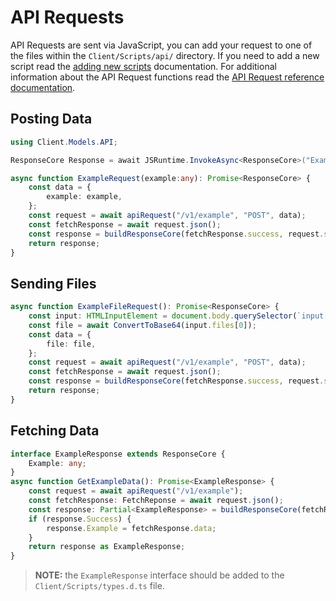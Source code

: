 # API Requests

API Requests are sent via JavaScript, you can add your request to one of the files within the `Client/Scripts/api/` directory. If you need to add a new script read the [adding new scripts](/tutorials/scripts) documentation. For additional information about the API Request functions read the [API Request reference documentation](/references/api-requests).

## Posting Data

```csharp
using Client.Models.API;

ResponseCore Response = await JSRuntime.InvokeAsync<ResponseCore>("ExampleRequest", "example data");
```

```typescript
async function ExampleRequest(example:any): Promise<ResponseCore> {
	const data = {
		example: example,
	};
	const request = await apiRequest("/v1/example", "POST", data);
	const fetchResponse = await request.json();
	const response = buildResponseCore(fetchResponse.success, request.status, fetchResponse.error);
	return response;
}
```

## Sending Files

```typescript
async function ExampleFileRequest(): Promise<ResponseCore> {
	const input: HTMLInputElement = document.body.querySelector(`input[type="file"]`);
	const file = await ConvertToBase64(input.files[0]);
	const data = {
		file: file,
	};
	const request = await apiRequest("/v1/example", "POST", data);
	const fetchResponse = await request.json();
	const response = buildResponseCore(fetchResponse.success, request.status, fetchResponse.error);
	return response;
}
```

## Fetching Data

```typescript
interface ExampleResponse extends ResponseCore {
	Example: any;
}
async function GetExampleData(): Promise<ExampleResponse> {
	const request = await apiRequest("/v1/example");
	const fetchResponse: FetchReponse = await request.json();
	const response: Partial<ExampleResponse> = buildResponseCore(fetchResponse.success, request.status, fetchResponse.error);
	if (response.Success) {
		response.Example = fetchResponse.data;
	}
	return response as ExampleResponse;
}
```

> **NOTE:** the `ExampleResponse` interface should be added to the `Client/Scripts/types.d.ts` file.
